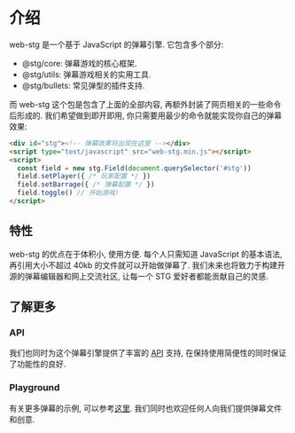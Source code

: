 # 介绍

web-stg 是一个基于 JavaScript 的弹幕引擎. 它包含多个部分:

- @stg/core: 弹幕游戏的核心框架.
- @stg/utils: 弹幕游戏相关的实用工具.
- @stg/bullets: 常见弹型的插件支持.

而 web-stg 这个包是包含了上面的全部内容, 再额外封装了网页相关的一些命令后形成的. 我们希望做到即开即用, 你只需要用最少的命令就能实现你自己的弹幕效果:

```html
<div id="stg"><!-- 弹幕效果将出现在这里 --></div>
<script type="text/javascript" src="web-stg.min.js"></script>
<script>
  const field = new stg.Field(document.querySelector('#stg'))
  field.setPlayer({ /* 玩家配置 */ })
  field.setBarrage({ /* 弹幕配置 */ })
  field.toggle() // 开始游戏!
</script>
```

## 特性

web-stg 的优点在于体积小, 使用方便. 每个人只需知道 JavaScript 的基本语法, 再引用大小不超过 40kb 的文件就可以开始做弹幕了. 我们未来也将致力于构建开源的弹幕编辑器和网上交流社区, 让每一个 STG 爱好者都能贡献自己的灵感.

## 了解更多

### API

我们也同时为这个弹幕引擎提供了丰富的 [API](../API/) 支持, 在保持使用简便性的同时保证了功能性的良好.

### Playground

有关更多弹幕的示例, 可以参考[这里](../playground/). 我们同时也欢迎任何人向我们提供弹幕文件和创意.
